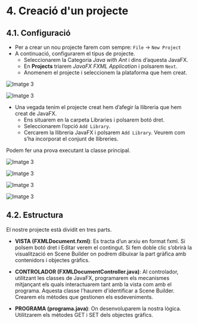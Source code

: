 # 4. Creació d'un projecte

## 4.1. Configuració

- Per a crear un nou projecte farem com sempre: `File` → `New Project`
- A continuació, configurarem el tipus de projecte.
  - Seleccionarem la Categoria *Java with Ant* i dins d’aquesta JavaFX.
  - En **Projects** triarem *JavaFX FXML Application* i polsarem `Next`.
  - Anomenem el projecte i seleccionem la plataforma que hem creat.

![Imatge 3](/uf11/nou_projecte.jpg)

![Imatge 3](/uf11/nou_projecte_nom.jpg)

- Una vegada tenim el projecte creat hem d’afegir la llibreria que hem creat de JavaFX.
  - Ens situarem en la carpeta Libraries i polsarem botó dret.
  - Seleccionarem l’opció `Add Library`.
  - Cercarem la llibreria JavaFX i polsarem `Add Library`. Veurem com s’ha incorporat el conjunt de llibreries.

Podem fer una prova executant la classe principal.

![Imatge 3](/uf11/add_library.jpg)

![Imatge 3](/uf11/add_javaFX.jpg)

![Imatge 3](/uf11/run_file.jpg)

![Imatge 3](/uf11/run.jpg)

## 4.2. Estructura

El nostre projecte està dividit en tres parts.

- **VISTA (FXMLDocument.fxml)**:
Es tracta d’un arxiu en format fxml. Si polsem botó dret i Editar verem el contingut. Si fem doble clic s’obrirà la visualització en Scene Builder on podrem dibuixar la part gràfica
amb contenidors i objectes gràfics.

- **CONTROLADOR (FXMLDocumentController.java)**:
Al controlador, utilitzant les classes de JavaFX, programarem els mecanismes mitjançant els quals interactuarem tant amb la vista com amb el programa. Aquesta classe l'haurem d'identificar a Scene Builder. Crearem els mètodes que gestionen els esdeveniments.

- **PROGRAMA (programa.java)**:
On desenvoluparem la nostra lògica.
Utilitzarem els mètodes GET i SET dels objectes gràfics.
